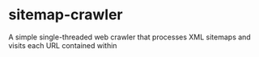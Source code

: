 # sitemap-crawler
A simple single-threaded web crawler that processes XML sitemaps and visits each URL contained within
